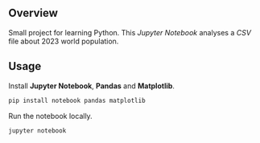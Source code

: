 ## Overview

Small project for learning Python. This _Jupyter Notebook_ analyses a _CSV_ file about 2023 world population.

## Usage

Install **Jupyter Notebook**, **Pandas** and **Matplotlib**.

```bash
pip install notebook pandas matplotlib
```

Run the notebook locally.

```bash
jupyter notebook
```
